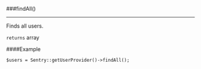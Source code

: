 <a id="findAll"></a>
###findAll()

----------

Finds all users.

`returns` array

####Example

	$users = Sentry::getUserProvider()->findAll();

